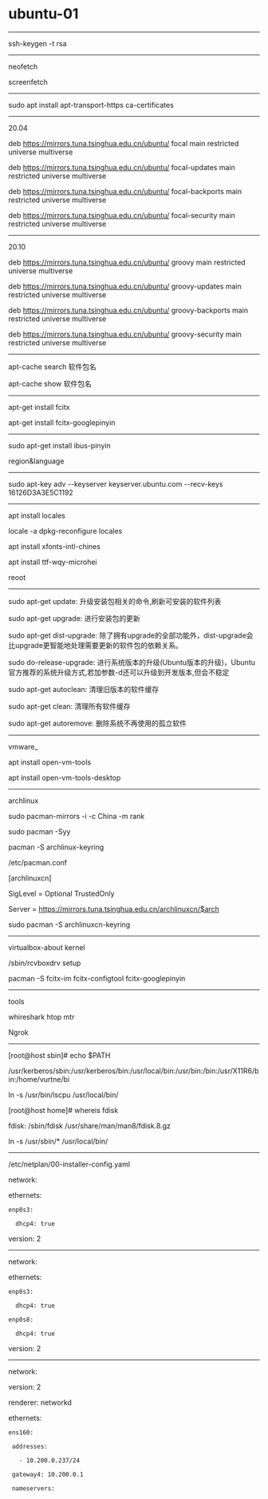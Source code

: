 # ubuntu-01

---

ssh-keygen -t rsa 

---

neofetch

screenfetch

---

sudo apt install apt-transport-https ca-certificates

---

20.04

deb https://mirrors.tuna.tsinghua.edu.cn/ubuntu/ focal main restricted universe multiverse

deb https://mirrors.tuna.tsinghua.edu.cn/ubuntu/ focal-updates main restricted universe multiverse

deb https://mirrors.tuna.tsinghua.edu.cn/ubuntu/ focal-backports main restricted universe multiverse

deb https://mirrors.tuna.tsinghua.edu.cn/ubuntu/ focal-security main restricted universe multiverse

---
20.10

deb https://mirrors.tuna.tsinghua.edu.cn/ubuntu/ groovy main restricted universe multiverse

deb https://mirrors.tuna.tsinghua.edu.cn/ubuntu/ groovy-updates main restricted universe multiverse

deb https://mirrors.tuna.tsinghua.edu.cn/ubuntu/ groovy-backports main restricted universe multiverse

deb https://mirrors.tuna.tsinghua.edu.cn/ubuntu/ groovy-security main restricted universe multiverse

---

apt-cache search 软件包名

apt-cache show 软件包名

---

apt-get install fcitx 

apt-get install fcitx-googlepinyin

---

sudo apt-get install ibus-pinyin

region&language

---

 sudo apt-key adv --keyserver keyserver.ubuntu.com --recv-keys 16126D3A3E5C1192

---

apt install locales

locale -a dpkg-reconfigure locales 

apt install xfonts-intl-chines

apt install ttf-wqy-microhei

reoot

---

sudo apt-get update: 升级安装包相关的命令,刷新可安装的软件列表

sudo apt-get upgrade: 进行安装包的更新

sudo apt-get dist-upgrade: 除了拥有upgrade的全部功能外，dist-upgrade会比upgrade更智能地处理需要更新的软件包的依赖关系。

sudo do-release-upgrade: 进行系统版本的升级(Ubuntu版本的升级)，Ubuntu官方推荐的系统升级方式,若加参数-d还可以升级到开发版本,但会不稳定

sudo apt-get autoclean: 清理旧版本的软件缓存

sudo apt-get clean: 清理所有软件缓存

sudo apt-get autoremove: 删除系统不再使用的孤立软件

---

vmware_

apt install open-vm-tools

apt install open-vm-tools-desktop

---

archlinux

sudo pacman-mirrors -i -c China -m rank 

sudo pacman -Syy

pacman -S archlinux-keyring

/etc/pacman.conf

[archlinuxcn]

SigLevel = Optional TrustedOnly

Server = https://mirrors.tuna.tsinghua.edu.cn/archlinuxcn/$arch

sudo pacman -S archlinuxcn-keyring

---

virtualbox-about kernel

/sbin/rcvboxdrv setup

pacman -S fcitx-im fcitx-configtool fcitx-googlepinyin

---

tools

whireshark htop mtr 

Ngrok

---

[root@host sbin]# echo $PATH

/usr/kerberos/sbin:/usr/kerberos/bin:/usr/local/bin:/usr/bin:/bin:/usr/X11R6/bin:/home/vurtne/bi

ln -s /usr/bin/lscpu /usr/local/bin/

[root@host home]# whereis fdisk

fdisk: /sbin/fdisk /usr/share/man/man8/fdisk.8.gz

ln -s /usr/sbin/* /usr/local/bin/

---

/etc/netplan/00-installer-config.yaml

network:

  ethernets:
  
    enp0s3:
    
      dhcp4: true
      
  version: 2

---

network:

  ethernets:
  
    enp0s3:
    
      dhcp4: true
      
    enp0s8:
    
      dhcp4: true
      
  version: 2

---

network:

  version: 2
  
  renderer: networkd
  
  ethernets:
  
    ens160:
    
     addresses:
     
       - 10.200.0.237/24
       
     gateway4: 10.200.0.1
     
     nameservers:


